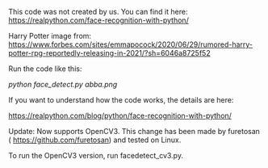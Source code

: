 This code was not created by us. You can find it here: https://realpython.com/face-recognition-with-python/

Harry Potter image from: https://www.forbes.com/sites/emmapocock/2020/06/29/rumored-harry-potter-rpg-reportedly-releasing-in-2021/?sh=6046a8725f52


Run the code like this:

*python face_detect.py abba.png*

If you want to understand how the code works, the details are here:

https://realpython.com/blog/python/face-recognition-with-python/


Update: Now supports OpenCV3. This change has been made by furetosan ( https://github.com/furetosan) and tested on Linux.

To run the OpenCV3 version, run facedetect_cv3.py.
